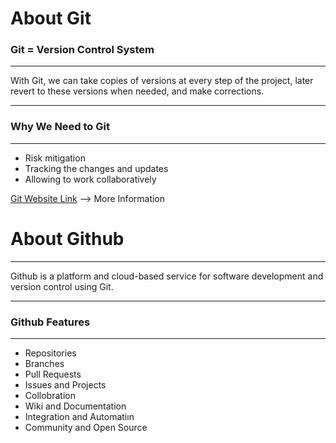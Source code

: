 # About Git

### Git = Version Control System

---

With Git, we can take copies of versions at every step of the project, later revert to these versions when needed, and make corrections.

---



### Why We Need to Git

---

* Risk mitigation
* Tracking the changes and updates
* Allowing to work collaboratively


[Git Website Link](https://git-scm.com/about) --> More Information


# About Github

---

 Github is a platform and cloud-based service for software development and version control using Git.

---


### Github Features

---

- Repositories
- Branches
- Pull Requests
- Issues and Projects
- Collobration
- Wiki and Documentation
- Integration and Automatiın
- Community and Open Source
